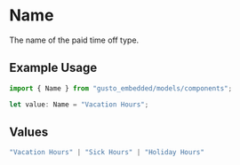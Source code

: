 # Name

The name of the paid time off type.

## Example Usage

```typescript
import { Name } from "gusto_embedded/models/components";

let value: Name = "Vacation Hours";
```

## Values

```typescript
"Vacation Hours" | "Sick Hours" | "Holiday Hours"
```